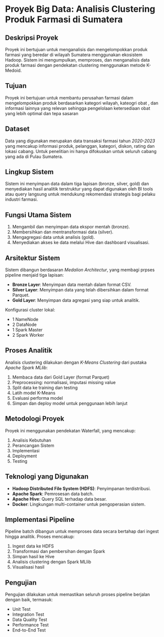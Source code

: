 # Proyek Big Data: Analisis Clustering Produk Farmasi di Sumatera

## Deskripsi Proyek
Proyek ini bertujuan untuk menganalisis dan mengelompokkan produk farmasi yang beredar di wilayah Sumatera menggunakan ekosistem Hadoop. Sistem ini mengumpulkan, memproses, dan menganalisis data produk farmasi dengan pendekatan clustering menggunakan metode K-Medoid.

## Tujuan
Proyek ini bertujuan untuk membantu perusahan farmasi dalam mengelompokkan produk berdasarkan kategori wilayah, kateogri obat , dan informasi lainnya yang relevan sehingga pengelolaan ketersediaan obat yang lebih optimal dan tepa sasaran

## Dataset
Data yang digunakan merupakan data transaksi farmasi tahun *2020-2023* yang mencakup informasi produk, pelanggan, kategori, diskon, rating dan lokasi cabang. Untuk penelitian ini hanya difokuskan untuk seluruh cabang yang ada di Pulau Sumatera.

## Lingkup Sistem
Sistem ini menyimpan data dalam tiga lapisan (bronze, silver, gold) dan menyediakan hasil analitik terstruktur yang dapat digunakan oleh BI tools atau query langsung untuk mendukung rekomendasi strategis bagi pelaku industri farmasi.

## Fungsi Utama Sistem
1. Mengambil dan menyimpan data ekspor mentah (bronze).
2. Membersihkan dan mentransformasi data (silver).
3. Mengagregasi data untuk analisis (gold).
4. Menyediakan akses ke data melalui Hive dan dashboard visualisasi.

## Arsitektur Sistem
Sistem dibangun berdasaran *Medalion Architectur*, yang membagi prpses pipeline menjaid tiga lapisan:
- **Bronze Layer**: Menyimpan data mentah dalam format CSV.
- **Silver Layer**: Menyimpan data yang telah dibersihkan dalam format Parquet.
- **Gold Layer**: Menyimpan data agregasi yang siap untuk analitik.

Konfigurasi cluster lokal:
- 1 NameNode
- 2 DataNode
- 1 Spark Master
- 2 Spark Worker

## Proses Analitik
Analisis clustering dilakukan dengan *K-Means Clustering* dari pustaka *Apache Spark MLlib*:

1. Membaca data dari Gold Layer (format Parquet)
2. Preprocessing: normalisasi, imputasi missing value
3. Split data ke training dan testing
4. Latih model K-Means
5. Evaluasi performa model
6. Simpan dan deploy model untuk penggunaan lebih lanjut


## Metodologi Proyek
Proyek ini menggunakan pendekatan Waterfall, yang mencakup:

1. Analisis Kebutuhan
2. Perancangan Sistem
3. Implementasi
4. Deployment
5. Testing

## Teknologi yang Digunakan
- **Hadoop Distributed File System (HDFS)**: Penyimpanan terdistribusi.
- **Apache Spark**: Pemrosesan data batch.
- **Apache Hive**: Query SQL terhadap data besar.
- **Docker**: Lingkungan multi-container untuk pengoperasian sistem.


## Implementasi Pipeline
Pipeline batch dibangun untuk memproses data secara bertahap dari ingest hingga analitik. Proses mencakup:

1. Ingest data ke HDFS
2. Transformasi dan pembersihan dengan Spark
3. Simpan hasil ke Hive
4. Analisis clustering dengan Spark MLlib
5. Visualisasi hasil


## Pengujian
Pengujian dilakukan untuk memastikan seluruh proses pipeline berjalan dengan baik, termasuk:
- Unit Test
- Integration Test
- Data Quality Test
- Performance Test
- End-to-End Test





